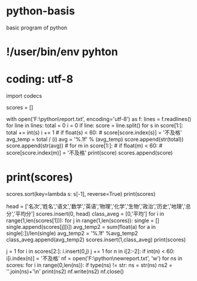 # python-basis
basic program of python


# !/user/bin/env pyhton
# coding: utf-8

import codecs

scores = []

with open('F:\python\\report.txt', encoding='utf-8') as f:
    lines = f.readlines()
    for line in lines:
        total = 0
        i = 0
        if line:
            score = line.split()
            for s in score[1:]:
                total += int(s)
                i += 1
            #     if float(s) < 60:
            #         score[score.index(s)] = '不及格'
            avg_temp = total / (i)
            avg = '%.1f' % (avg_temp)
            score.append(str(total))
            score.append(str(avg))
            # for m in score[1:]:
            #     if float(m) < 60:
            #         score[score.index(m)] = '不及格'
            print(score)
            scores.append(score)


# print(scores)

scores.sort(key=lambda s: s[-1], reverse=True)
print(scores)

head = ['名次','姓名','语文','数学','英语','物理','化学','生物','政治','历史','地理','总分','平均分']
scores.insert(0, head)
class_aveg = [0,'平均']
for i in range(1,len(scores[1])):
    for j in range(1,len(scores)):
        single = []
        single.append(scores[j][i])
        avg_temp2 = sum(float(a) for a in single[:])/len(single)
        avg_temp2 = '%.1f' %avg_temp2
    class_aveg.append(avg_temp2)
scores.insert(1,class_aveg)
print(scores)

j = 1
for i in scores[2:]:
    i.insert(0,j)
    j += 1
    for n in i[2:-2]:
        if int(n) < 60:
            i[i.index(n)] = '不及格'
nf = open('F:\python\\newreport.txt', 'w')
for ns in scores:
    for i in range(0,len(ns)):
        if type(ns) != str:
            ns = str(ns)
    ns2 = ''.join(ns)+'\n'
    print(ns2)
    nf.write(ns2)
nf.close()
